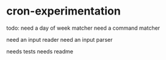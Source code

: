 # cron-experimentation

todo:
need a day of week matcher
need a command matcher

need an input reader
need an input parser

needs tests
needs readme